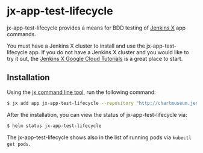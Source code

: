 # jx-app-test-lifecycle

jx-app-test-lifecycle provides a means for BDD testing of [Jenkins X](https://jenkins-x.github.io/jenkins-x-website/) app commands.

You must have a Jenkins X cluster to install and use the jx-app-test-lifecycle app.
If you do not have a Jenkins X cluster and you would like to try it out, the [Jenkins X Google Cloud Tutorials](https://jenkins-x.io/getting-started/tutorials/) is a great place to start.

## Installation

Using the [jx command line tool](https://jenkins-x.io/getting-started/install/), run the following command:

```bash
$ jx add app jx-app-test-lifecycle --repository "http://chartmuseum.jenkins-x.io"
```

After the installation, you can view the status of jx-app-test-lifecycle via:

```bash
$ helm status jx-app-test-lifecycle
```

The jx-app-test-lifecycle shows also in the list of running pods via `kubectl get pods`.
                                                                                                        
